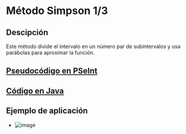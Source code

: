 # Método Simpson 1/3

## Descipción
Este método divide el intervalo en un número par de subintervalos y usa parábolas para aproximar la función.

## [Pseudocódigo en PSeInt](./MetodoSimpson13.psc)

## [Código en Java](./IntegracionSimpson13.java)

## Ejemplo de aplicación
- ![image](https://github.com/user-attachments/assets/a9932c7d-feee-4be9-886e-9ed53b92c8e8)


